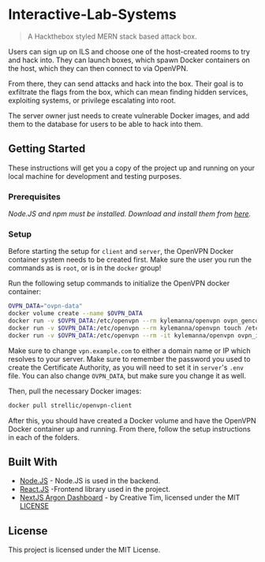 # Interactive-Lab-Systems

> A Hackthebox styled MERN stack based attack box.

Users can sign up on ILS and choose one of the host-created rooms to try and hack into. They can launch boxes, which spawn Docker containers on the host, which they can then connect to via OpenVPN.

From there, they can send attacks and hack into the box. Their goal is to exfiltrate the flags from the box, which can mean finding hidden services, exploiting systems, or privilege escalating into root.

The server owner just needs to create vulnerable Docker images, and add them to the database for users to be able to hack into them.

## Getting Started

These instructions will get you a copy of the project up and running on your local machine for development and testing purposes.

### Prerequisites

_Node.JS and npm must be installed. Download and install them from [here](https://nodejs.org)._

### Setup

Before starting the setup for `client` and `server`, the OpenVPN Docker container system needs to be created first. Make sure the user you run the commands as is `root`, or is in the `docker` group!

Run the following setup commands to initialize the OpenVPN docker container:
```bash
OVPN_DATA="ovpn-data"
docker volume create --name $OVPN_DATA
docker run -v $OVPN_DATA:/etc/openvpn --rm kylemanna/openvpn ovpn_genconfig -u udp://vpn.example.com
docker run -v $OVPN_DATA:/etc/openvpn --rm kylemanna/openvpn touch /etc/openvpn/vars
docker run -v $OVPN_DATA:/etc/openvpn --rm -it kylemanna/openvpn ovpn_initpki
```
Make sure to change `vpn.example.com` to either a domain name or IP which resolves to your server. Make sure to remember the password you used to create the Certificate Authority, as you will need to set it in `server`'s `.env` file. You can also change `OVPN_DATA`, but make sure you change it as well. 

Then, pull the necessary Docker images:
```bash
docker pull strellic/openvpn-client
```
After this, you should have created a Docker volume and have the OpenVPN Docker container up and running.
From there, follow the setup instructions in each of the folders.


## Built With

- [Node.JS](http://nodejs.org/) - Node.JS is used in the backend.
- [React.JS](https://reactjs.org/) -Frontend library used in the project.
- [NextJS Argon Dashboard](https://www.creative-tim.com/product/nextjs-argon-dashboard) - by Creative Tim, licensed under the MIT [LICENSE](LICENSE)


## License

This project is licensed under the MIT License.

